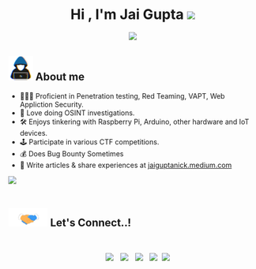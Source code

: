<h1 align="center"><b>Hi , I'm Jai Gupta </b><img src="https://media.giphy.com/media/hvRJCLFzcasrR4ia7z/giphy.gif" width="35"></h1>
<p align="center">
  <a href="https://github.com/DenverCoder1/readme-typing-svg"><img src="https://readme-typing-svg.herokuapp.com?font=Time+New+Roman&color=%23C8BE25&size=25&center=true&vCenter=true&width=600&height=100&lines=Cyber+Security+Engineer;Interest+In+Penetration+Testing;Red+Teaming"></a>

	
## <picture><img src = "https://raw.githubusercontent.com/jaiguptanick/jaiguptanick/main/about_me.gif" width = 50px></picture> **About me**



- 👩🏻‍🚀 Proficient in Penetration testing, Red Teaming, VAPT, Web Appliction Security.
- 🍳 Love doing OSINT investigations. 
- 🛠️ Enjoys tinkering with Raspberry Pi, Arduino, other hardware and IoT devices.
- 🕹️ Participate in various CTF competitions.
- 💰 Does Bug Bounty Sometimes
- 📝 Write articles & share experiences at [jaiguptanick.medium.com](https://jaiguptanick.medium.com)
 
<img src="https://user-images.githubusercontent.com/73097560/115834477-dbab4500-a447-11eb-908a-139a6edaec5c.gif"><br><br>

<!--  
## <img src="https://media2.giphy.com/media/QssGEmpkyEOhBCb7e1/giphy.gif?cid=ecf05e47a0n3gi1bfqntqmob8g9aid1oyj2wr3ds3mg700bl&rid=giphy.gif" width ="25"><b> Skills</b>  -->

## <img src="https://raw.githubusercontent.com/jaiguptanick/jaiguptanick/main/handshake.gif" width ="80"><b> Let's Connect..!</b>
<br>
<p>
 <div align="center"  class="icons-social" style="margin-left: 10px;">
        <a style="margin-left: 10px;"  target="_blank" href="https://www.linkedin.com/in/jaiguptanick/">
			<img src="https://img.icons8.com/doodle/40/000000/linkedin--v2.png"></a>
        <a style="margin-left: 10px;" target="_blank" href="https://github.com/jaiguptanick">
		<img src="https://img.icons8.com/doodle/40/000000/github--v1.png"></a>
<!-- 		<a style="margin-left: 10px;" target="_blank" href="https://stackoverflow.com/users/12053852/saurabh-chavan?tab=profile">
				<img src="https://img.icons8.com/external-tal-revivo-color-tal-revivo/40/000000/external-stack-overflow-is-a-question-and-answer-site-for-professional-logo-color-tal-revivo.png"></a>
	   <a style="margin-left: 10px;" target="_blank" href="https://dev.to/100rabhcsmc">
					<img src="https://img.icons8.com/external-sketchy-juicy-fish/0.6x/external-blog-online-services-sketchy-sketchy-juicy-fish.png"></a>
        <a style="margin-left: 10px;" target="_blank" href="https://instagram.com/100rabhch">
			<img src="https://img.icons8.com/doodle/40/000000/instagram-new--v2.png"></a>  -->
		<a style="margin-left: 10px;" target="_blank" href="https://twitter.com/jaiguptanick">
			<img src="https://img.icons8.com/doodle/1x/twitter-squared--v2.png" ></a>
		<a style="margin-left: 10px;" target="_blank" href="https://www.youtube.com/@thesecuretube">
				<img src="https://img.icons8.com/doodle/1x/youtube--v2.png" ></a>
		<a style="margin-left: 5px;" target="_blank" href="https://jaiguptanick.medium.com">
					<img src="https://img.icons8.com/plasticine/0.5x/resume.png" ></a>
      </div>

</p>
